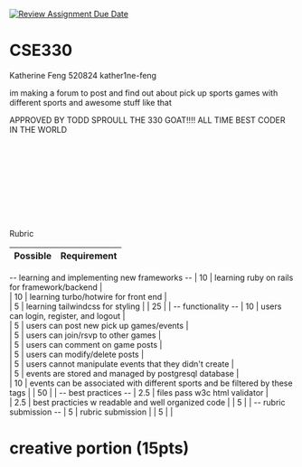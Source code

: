 [![Review Assignment Due Date](https://classroom.github.com/assets/deadline-readme-button-22041afd0340ce965d47ae6ef1cefeee28c7c493a6346c4f15d667ab976d596c.svg)](https://classroom.github.com/a/20FWPQk8)
# CSE330
Katherine Feng 520824 kather1ne-feng

im making a forum to post and find out about pick up sports games with different sports and awesome stuff like that

APPROVED BY TODD SPROULL THE 330 GOAT!!!! ALL TIME BEST CODER IN THE WORLD

<br><br><br><br><br><br><br><br><br>
Rubric

| Possible | Requirement                                                                     | 
|----------|---------------------------------------------------------------------------------|
-- learning and implementing new frameworks --
| 10       | learning ruby on rails for framework/backend                                    |             
| 10       | learning turbo/hotwire for front end                                            |            
| 5        | learning tailwindcss for styling                                                |
| 25       |                                                                                 |
-- functionality --
| 10       | users can login, register, and logout                                           |             
| 5        | users can post new pick up games/events                                         |             
| 5        | users can join/rsvp to other games                                              |             
| 5        | users can comment on game posts                                                 |             
| 5        | users can modify/delete posts                                                   |             
| 5        | users cannot manipulate events that they didn't create                          |             
| 5        | events are stored and managed by postgresql database                            |   
| 10       | events can be associated with different sports and be filtered by these tags    |
| 50       |                                                                                 |
-- best practices --
| 2.5      | files pass w3c html validator                                                   |             
| 2.5      | best practicies w readable and well organized code                              |
| 5        |                                                                                 |
-- rubric submission --
| 5        | rubric submission                                                               |
| 5        |                                                                                 |
# creative portion (15pts)
